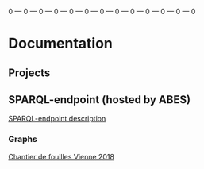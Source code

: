
0 — 0 — 0 — 0 — 0 — 0 — 0 — 0 — 0 — 0 — 0 — 0 — 0

# Documentation


## Projects


## SPARQL-endpoint (hosted by ABES)

<a href="sparql_endpoint/endpoint_description">SPARQL-endpoint description</a>

### Graphs

<a href="sparql_endpoint/graphs/vienne-2018">Chantier de fouilles Vienne 2018</a>

